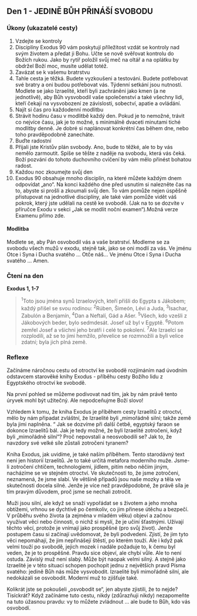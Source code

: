 

## Den 1 - JEDINĚ BŮH PŘINÁŠÍ SVOBODU
### Úkony (ukazatelé cesty)
1. Vzdejte se kontroly
1. Disciplíny Exodus 90 vám poskytují příležitost vzdát se kontroly nad svým životem a předat ji Bohu. Učte se nově svěřovat kontrolu do Božích rukou. Jako by rytíř položil svůj meč na oltář a na oplátku by obdržel Boží moc, musíte udělat totéž.
2. Zavázat se k vašemu bratrstvu
1. Tahle cesta je těžká. Budete vyzkoušeni a testováni. Budete potřebovat své bratry a oni budou potřebovat vás. Týdenní setkání jsou nutností. Modlete se jako Izraelité, kteří byli zachráněni jako kmen (a ne jednotlivě), aby Bůh vysvobodil vaše společenství a také všechny lidi, kteří čekají na vysvobození ze závislosti, sobectví, apatie a ovládání.
3. Najít si čas pro každodenní modlitbu
1. Strávit hodinu času v modlitbě každý den. Pokud je to nemožné, trávit co nejvíce času, jak je to možné, s minimálně dvaceti minutami tiché modlitby denně. Je dobré si naplánovat konkrétní čas během dne, nebo toho pravděpodobně zanecháte.
4. Buďte radostní
1. Přijali jste Kristův plán svobody. Ano, bude to těžké, ale to by vás nemělo zarmoutit. Spíše se těšte z naděje na svobodu, která vás čeká. Boží pozvání do tohoto duchovního cvičení by vám mělo přinést bohatou radost.
5. Každou noc zkoumejte svůj den
1. Exodus 90 obsahuje mnoho disciplín, na které můžete každým dnem odpovídat „ano“. Na konci každého dne před usnutím si nalezněte čas na to, abyste si prošli a zkoumali svůj den. To vám pomůže nejen úspěšně přistupovat na jednotlivé disciplíny, ale také vám pomůže vidět váš pokrok, který jste udělali na cestě ke svobodě. (Jak na to se dozvíte v příručce Exodu v sekci „Jak se modlit noční examen“).Možná verze Examenu přímo zde.

#### Modlitba
Modlete se, aby Pán osvobodil vás a vaše bratrství.
Modleme se za svobodu všech mužů v exodu, stejně tak, jako se oni modlí za vás.
Ve jménu Otce i Syna i Ducha svatého … Otče náš… Ve jménu Otce i Syna i Ducha svatého … Amen.
### Čtení na den
**Exodus 1, 1-7** 
 
> <sup>1</sup>Toto jsou jména synů Izraelových, kteří přišli do Egypta s Jákobem; každý přišel se svou rodinou:
> <sup>2</sup>Rúben, Šimeón, Lévi a Juda,
> <sup>3</sup>Isachar, Zabulón a Benjamín,
> <sup>4</sup>Dan a Neftalí, Gád a Ašer.
> <sup>5</sup>Všech, kdo vzešli z Jákobových beder, bylo sedmdesát. Josef už byl v Egyptě.
> <sup>6</sup>Potom zemřel Josef a všichni jeho bratři i celé to pokolení.
> <sup>7</sup>Ale Izraelci se rozplodili, až se to jimi hemžilo, převelice se rozmnožili a byli velice zdatní; byla jich plná země.

### Reflexe
Začínáme náročnou cestu od otroctví ke svobodě rozjímáním nad úvodním odstavcem starověké knihy Exodus - příběhu cesty Božího lidu z Egyptského otroctví ke svobodě.

Na první pohled se můžeme podivovat nad tím, jak by nám právě tento úryvek mohl být užitečný. Ale nepodceňujme Boží slovo!

Vzhledem k tomu, že kniha Exodus je příběhem cesty Izraelitů z otroctví, mělo by nám připadat zvláštní, že Izraelité byli „mimořádně silní; takže země byla jimi naplněna. “
Jak se dozvíme při další četbě, egyptský faraon se dokonce Izraelitů bál. Jak je tedy možné, že byli Izraelité zotročeni, když byli „mimořádně silní“? Proč nepovstali a neosvobodili se? Jak to, že navzdory své velké síle zůstali zotročeni tyranem?

Kniha Exodus, jak uvidíme, je také naším příběhem. Tento starodávný text není jen historií Izraelitů. Je to také určitá metafora moderního muže. Jsme-li zotročení chtíčem, technologiemi, jídlem, pitím nebo něčím jiným, nacházíme se ve stejném otroctví. Ve skutečnosti to, že jsme zotročeni, neznamená, že jsme slabí.
Ve většině případů jsou naše mozky a těla ve skutečnosti docela silné.
Jenže je více než pravděpodobné, že právě síla je tím pravým důvodem, proč jsme se nechali zotročit.

Muži jsou silní, ale když se snaží vypořádat se s životem a jeho mnoha obtížemi, vrhnou se dychtivě po čemkoliv, co jim přinese útěchu a bezpečí. V průběhu svého života (a zejména v mladém věku) objeví a začnou využívat věci nebo činnosti, o nichž si myslí, že je učiní šťastnými. Užívají těchto věcí, protože je vnímají jako prospěšné (pro svůj život).
Jenže postupem času si začínají uvědomovat, že byli podvedeni. Zjistí, že jim tyto věci nepomáhají, že jim nepřinášejí štěstí, po kterém touží. Ale i když pak velmi touží po svobodě, jejich mozek i nadále požaduje to, k čemu byl veden, že je to prospěšné. Pravdu sice objeví, ale chybí vůle.
Ale to není ostuda. Závislý muž není slabý. Může být naopak velmi silný. A stejně jako Izraelité je v této situaci schopen pochopit jednu z největších pravd Písma svatého: jedině Bůh nás může vysvobodit.
Izraelité byli mimořádně silní, ale nedokázali se osvobodit. Moderní muž to zjišťuje také.

Kolikrát jste se pokoušeli „osvobodit se“, jen abyste zjistili, že to nejde? Tisíckrát?
Když začínáme tuto cestu, nikdy (zdůrazňuji nikdy) nezapomeňte na tuto úžasnou pravdu: vy to můžete zvládnout ... ale bude to Bůh, kdo vás osvobodí.

